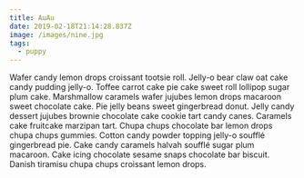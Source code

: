 ```yaml
---
title: AuAu
date: 2019-02-18T21:14:28.837Z
image: /images/nine.jpg
tags:
  - puppy
---
```

Wafer candy lemon drops croissant tootsie roll. Jelly-o bear claw oat cake candy pudding jelly-o. Toffee carrot cake pie cake sweet roll lollipop sugar plum cake. Marshmallow caramels wafer jujubes lemon drops macaroon sweet chocolate cake. Pie jelly beans sweet gingerbread donut. Jelly candy dessert jujubes brownie chocolate cake cookie tart candy canes. Caramels cake fruitcake marzipan tart. Chupa chups chocolate bar lemon drops chupa chups gummies. Cotton candy powder topping jelly-o soufflé gingerbread pie. Cake candy caramels halvah soufflé sugar plum macaroon. Cake icing chocolate sesame snaps chocolate bar biscuit. Danish tiramisu chupa chups croissant lemon drops.
